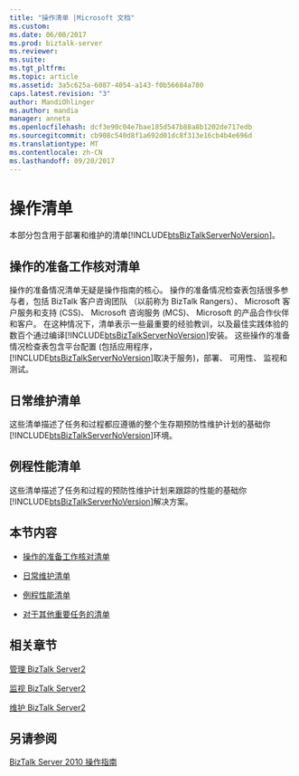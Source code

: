 ```yaml
---
title: "操作清单 |Microsoft 文档"
ms.custom: 
ms.date: 06/08/2017
ms.prod: biztalk-server
ms.reviewer: 
ms.suite: 
ms.tgt_pltfrm: 
ms.topic: article
ms.assetid: 3a5c625a-6087-4054-a143-f0b56684a780
caps.latest.revision: "3"
author: MandiOhlinger
ms.author: mandia
manager: anneta
ms.openlocfilehash: dcf3e90c04e7bae185d547b88a8b1202de717edb
ms.sourcegitcommit: cb908c540d8f1a692d01dc8f313e16cb4b4e696d
ms.translationtype: MT
ms.contentlocale: zh-CN
ms.lasthandoff: 09/20/2017
---
```

# <a name="operations-checklists"></a>操作清单
本部分包含用于部署和维护的清单[!INCLUDE[btsBizTalkServerNoVersion](../includes/btsbiztalkservernoversion-md.md)]。  
  
## <a name="operational-readiness-checklists"></a>操作的准备工作核对清单  
 操作的准备情况清单无疑是操作指南的核心。 操作的准备情况检查表包括很多参与者，包括 BizTalk 客户咨询团队 （以前称为 BizTalk Rangers）、 Microsoft 客户服务和支持 (CSS)、 Microsoft 咨询服务 (MCS)、 Microsoft 的产品合作伙伴和客户。 在这种情况下，清单表示一些最重要的经验教训，以及最佳实践体验的数百个通过编译[!INCLUDE[btsBizTalkServerNoVersion](../includes/btsbiztalkservernoversion-md.md)]安装。 这些操作的准备情况检查表包含平台配置 (包括应用程序，[!INCLUDE[btsBizTalkServerNoVersion](../includes/btsbiztalkservernoversion-md.md)]取决于服务)，部署、 可用性、 监视和测试。  
  
## <a name="routine-maintenance-checklists"></a>日常维护清单  
 这些清单描述了任务和过程都应遵循的整个生存期预防性维护计划的基础你[!INCLUDE[btsBizTalkServerNoVersion](../includes/btsbiztalkservernoversion-md.md)]环境。  
  
## <a name="routine-performance-checklists"></a>例程性能清单  
 这些清单描述了任务和过程的预防性维护计划来跟踪的性能的基础你[!INCLUDE[btsBizTalkServerNoVersion](../includes/btsbiztalkservernoversion-md.md)]解决方案。  
  
## <a name="in-this-section"></a>本节内容  
  
-   [操作的准备工作核对清单](../technical-guides/operational-readiness-checklists.md)  
  
-   [日常维护清单](../technical-guides/routine-maintenance-checklists.md)  
  
-   [例程性能清单](../technical-guides/routine-performance-checklists.md)  
  
-   [对于其他重要任务的清单](../technical-guides/checklists-for-other-important-tasks.md)  
  
## <a name="related-sections"></a>相关章节  
 [管理 BizTalk Server2](../technical-guides/managing-biztalk-server2.md)  
  
 [监视 BizTalk Server2](../technical-guides/monitoring-biztalk-server2.md)  
  
 [维护 BizTalk Server2](../technical-guides/maintaining-biztalk-server2.md)  
  
## <a name="see-also"></a>另请参阅  
 [BizTalk Server 2010 操作指南](~/technical-guides/biztalk-server-2010-operations-guide.md)